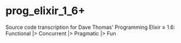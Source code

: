 # prog_elixir_1_6+
Source code transcription for Dave Thomas' Programming Elixir ≥ 1.6: Functional |> Concurrent |> Pragmatic |> Fun
